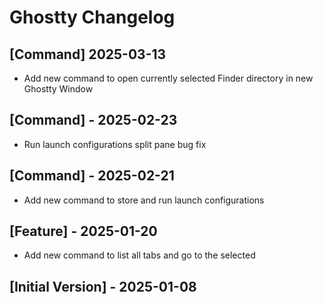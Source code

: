# Ghostty Changelog

## [Command] 2025-03-13

- Add new command to open currently selected Finder directory in new Ghostty Window

## [Command] - 2025-02-23

- Run launch configurations split pane bug fix

## [Command] - 2025-02-21

- Add new command to store and run launch configurations

## [Feature] - 2025-01-20

- Add new command to list all tabs and go to the selected

## [Initial Version] - 2025-01-08
